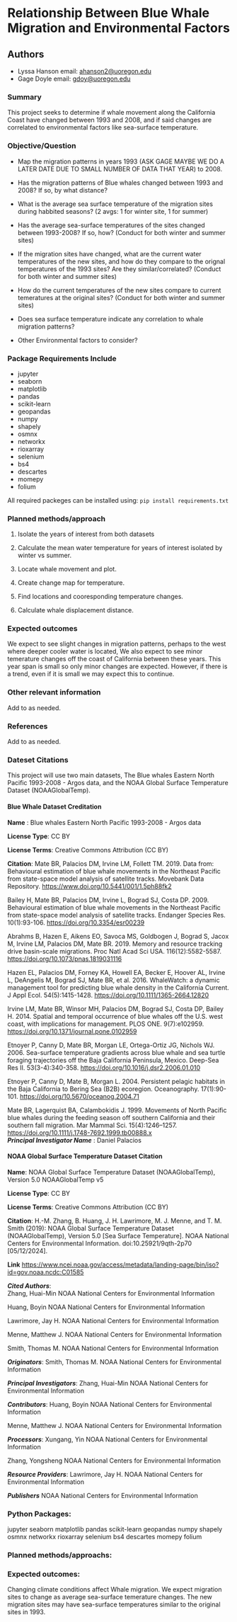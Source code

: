 # Relationship Between Blue Whale Migration and Environmental Factors

## Authors

* Lyssa Hanson email: <ahanson2@uoregon.edu>
* Gage Doyle email: <gdoy@uoregon.edu>

### Summary

This project seeks to determine if whale movement along the California Coast have changed between 1993 and 2008, and if said changes are correlated to environmental factors like sea-surface temperature.

### Objective/Question

* Map the migration patterns in years 1993 (ASK GAGE MAYBE WE DO A LATER DATE DUE TO SMALL NUMBER OF DATA THAT YEAR) to 2008.

* Has the migration patterns of Blue whales changed between 1993 and 2008?
If so, by what distance?

* What is the average sea surface temperature of the migration sites during habbited seasons? (2 avgs: 1 for winter site, 1 for summer)

* Has the average sea-surface temperatures of the sites changed between 1993-2008? If so, how? (Conduct for both winter and summer sites)

* If the migration sites have changed, what are the current water temperatures of the new sites, and how do they compare to the orignal temperatures of the 1993 sites? Are they similar/correlated? (Conduct for both winter and summer sites)

* How do the current temperatures of the new sites compare to current temeratures at the original sites? (Conduct for both winter and summer sites)

* Does sea surface temperature indicate any correlation to whale migration patterns?

* Other Environmental factors to consider?

### Package Requirements Include

* jupyter
* seaborn
* matplotlib
* pandas
* scikit-learn
* geopandas
* numpy
* shapely
* osmnx
* networkx
* rioxarray
* selenium
* bs4
* descartes
* momepy
* folium

 All required packeges can be installed using: `pip install requirements.txt`

### Planned methods/approach

1. Isolate the years of interest from both datasets

2. Calculate the mean water temperature for years of interest isolated by winter vs summer.

3. Locate whale movement and plot.

4. Create change map for temperature.

5. Find locations and cooresponding temperature changes.

6. Calculate whale displacement distance.

### Expected outcomes

We expect to see slight changes in migration patterns, perhaps to the west where deeper cooler water is located, We also expect to see minor temerature changes off the coast of California between these years. This year span is small so only minor changes are expected. However, if there is a trend, even if it is small we may expect this to continue.

### Other relevant information

Add to as needed.

### References

Add to as needed.

### Dateset Citations

This project will use two main datasets, The Blue whales Eastern North Pacific 1993-2008 - Argos data, and the NOAA Global Surface Temperature Dataset (NOAAGlobalTemp).

#### Blue Whale Dataset Creditation

**Name** : Blue whales Eastern North Pacific 1993-2008 - Argos data

**License Type**: CC BY

**License Terms**: Creative Commons Attribution (CC BY)

**Citation**: Mate BR, Palacios DM, Irvine LM, Follett TM. 2019. Data from: Behavioural estimation of blue whale movements in the Northeast Pacific from state-space model analysis of satellite tracks. Movebank Data Repository. <https://www.doi.org/10.5441/001/1.5ph88fk2>

Bailey H, Mate BR, Palacios DM, Irvine L, Bograd SJ, Costa DP. 2009. Behavioural estimation of blue whale movements in the Northeast Pacific from state-space model analysis of satellite tracks. Endanger Species Res. 10(1):93-106. <https://doi.org/10.3354/esr00239>

Abrahms B, Hazen E, Aikens EO, Savoca MS, Goldbogen J, Bograd S, Jacox M, Irvine LM, Palacios DM, Mate BR. 2019. Memory and resource tracking drive basin-scale migrations. Proc Natl Acad Sci USA. 116(12):5582-5587. <https://doi.org/10.1073/pnas.1819031116>

Hazen EL, Palacios DM, Forney KA, Howell EA, Becker E, Hoover AL, Irvine L, DeAngelis M, Bograd SJ, Mate BR, et al. 2016. WhaleWatch: a dynamic management tool for predicting blue whale density in the California Current. J Appl Ecol. 54(5):1415-1428. <https://doi.org/10.1111/1365-2664.12820>

Irvine LM, Mate BR, Winsor MH, Palacios DM, Bograd SJ, Costa DP, Bailey H. 2014. Spatial and temporal occurrence of blue whales off the U.S. west coast, with implications for management. PLOS ONE. 9(7):e102959. <https://doi.org/10.1371/journal.pone.0102959>

Etnoyer P, Canny D, Mate BR, Morgan LE, Ortega-Ortiz JG, Nichols WJ. 2006. Sea-surface temperature gradients across blue whale and sea turtle foraging trajectories off the Baja California Peninsula, Mexico. Deep-Sea Res II. 53(3-4):340-358. <https://doi.org/10.1016/j.dsr2.2006.01.010>

Etnoyer P, Canny D, Mate B, Morgan L. 2004. Persistent pelagic habitats in the Baja California to Bering Sea (B2B) ecoregion. Oceanography. 17(1):90-101. <https://doi.org/10.5670/oceanog.2004.71>

Mate BR, Lagerquist BA, Calambokidis J. 1999. Movements of North Pacific blue whales during the feeding season off southern California and their southern fall migration. Mar Mammal Sci. 15(4):1246–1257. <https://doi.org/10.1111/j.1748-7692.1999.tb00888.x>\
***Principal Investigator Name*** : Daniel Palacios

#### NOAA Global Surface Temperature Dataset Citation

**Name**: NOAA Global Surface Temperature Dataset (NOAAGlobalTemp), Version 5.0
NOAAGlobalTemp v5

**License Type**: CC BY

**License Terms**: Creative Commons Attribution (CC BY)

**Citation**: H.-M. Zhang, B. Huang, J. H. Lawrimore, M. J. Menne, and T. M. Smith (2019): NOAA Global Surface Temperature Dataset (NOAAGlobalTemp), Version 5.0 [Sea Surface Temperature]. NOAA National Centers for Environmental Information. doi:10.25921/9qth-2p70 [05/12/2024].

**Link** <https://www.ncei.noaa.gov/access/metadata/landing-page/bin/iso?id=gov.noaa.ncdc:C01585>

***Cited Authors***:	
Zhang, Huai-Min
NOAA National Centers for Environmental Information

Huang, Boyin
NOAA National Centers for Environmental Information

Lawrimore, Jay H.
NOAA National Centers for Environmental Information

Menne, Matthew J.
NOAA National Centers for Environmental Information

Smith, Thomas M.
NOAA National Centers for Environmental Information

***Originators***:
Smith, Thomas M.
NOAA National Centers for Environmental Information

***Principal Investigators***:
Zhang, Huai-Min
NOAA National Centers for Environmental Information

***Contributors***:
Huang, Boyin
NOAA National Centers for Environmental Information

Menne, Matthew J.
NOAA National Centers for Environmental Information

***Processors***:
Xungang, Yin
NOAA National Centers for Environmental Information

Zhang, Yongsheng
NOAA National Centers for Environmental Information

***Resource Providers***:
Lawrimore, Jay H.
NOAA National Centers for Environmental Information

***Publishers***
NOAA National Centers for Environmental Information

### Python Packages:
jupyter
seaborn
matplotlib
pandas
scikit-learn
geopandas
numpy
shapely
osmnx
networkx
rioxarray
selenium
bs4
descartes
momepy
folium

### Planned methods/approachs:

### Expected outcomes:
Changing climate conditions affect Whale migration. We expect migration sites to change as average sea-surface temerature changes. The new migration sites may have sea-surface temperatures similar to the original sites in 1993. 
